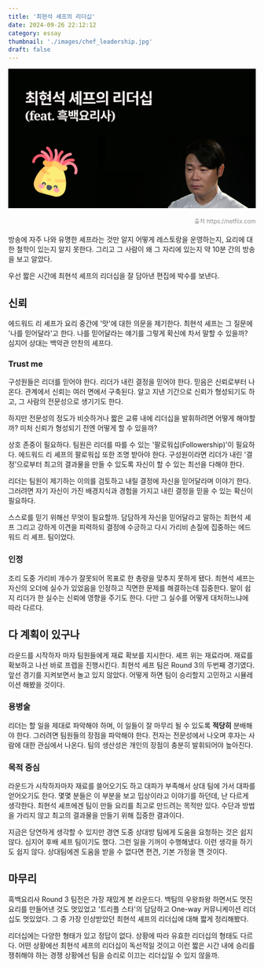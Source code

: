 ```yaml
---
title: '최현석 셰프의 리더십'
date: 2024-09-26 22:12:12
category: essay
thumbnail: './images/chef_leadership.jpg'
draft: false
---
```


![chef_leadership](./images/chef_leadership.jpg)

<div style="opacity: 0.5" align="right">
    <sup>출처 <a>https://netflix.com</a></sup>
</div>


방송에 자주 나와 유명한 셰프라는 것만 알지 어떻게 레스토랑을 운영하는지, 요리에 대한 철학이 있는지 알지 못한다. 그리고 그 사람이 왜 그 자리에 있는지 약 10분 간의 방송을 보고 알았다.

우선 짧은 시간에 최현석 셰프의 리더십을 잘 담아낸 편집에 박수를 보낸다.

## 신뢰

에드워드 리 셰프가 요리 중간에 '맛'에 대한 의문을 제기한다. 최현석 셰프는 그 질문에 '나를 믿어달라'고 한다. 나를 믿어달라는 얘기를 그렇게 확신에 차서 말할 수 있을까? 심지어 상대는 백악관 만찬의 셰프다.

### Trust me

구성원들은 리더를 믿어야 한다. 리더가 내린 결정을 믿어야 한다. 믿음은 신뢰로부터 나온다. 관계에서 신뢰는 여러 면에서 구축된다. 알고 지낸 기간으로 신뢰가 형성되기도 하고, 그 사람의 전문성으로 생기기도 한다.

하지만 전문성의 정도가 비슷하거나 짧은 교류 내에 리더십을 발휘하려면 어떻게 해야할까? 미처 신뢰가 형성되기 전엔 어떻게 할 수 있을까?

상호 존중이 필요하다. 팀원은 리더를 따를 수 있는 '팔로워십(Followership)'이 필요하다. 에드워드 리 셰프의 팔로워십 또한 조명 받아야 한다. 구성원이라면 리더가 내린 '결정'으로부터 최고의 결과물을 만들 수 있도록 자신이 할 수 있는 최선을 다해야 한다.

리더는 팀원이 제기하는 이의를 검토하고 내릴 결정에 자신을 믿어달라며 이야기 한다. 그러려면 자기 자신이 가진 배경지식과 경험을 가지고 내린 결정을 믿을 수 있는 확신이 필요하다.

스스로를 믿기 위해선 무엇이 필요할까. 담담하게 자신을 믿어달라고 말하는 최현석 셰프 그리고 강하게 이견을 피력하되 결정에 수긍하고 다시 가리비 손질에 집중하는 에드워드 리 셰프. 팀이었다.

### 인정

조리 도중 가리비 개수가 잘못되어 목표로 한 총량을 맞추지 못하게 됐다. 최현석 셰프는 자신의 오더에 실수가 있었음을 인정하고 직면한 문제를 해결하는데 집중한다. 말이 쉽지 리더가 한 실수는 신뢰에 영향을 주기도 한다. 다만 그 실수를 어떻게 대처하느냐에 따라 다르다.

## 다 계획이 있구나

라운드를 시작하자 마자 팀원들에게 재료 확보를 지시한다. 셰프 위는 재료라며. 재료를 확보하고 나선 바로 프렙을 진행시킨다. 최현석 셰프 팀은 Round 3의 두번째 경기였다. 앞선 경기를 지켜보면서 놀고 있지 않았다. 어떻게 하면 팀이 승리할지 고민하고 시뮬레이션 해봤을 것이다.

### 용병술
리더는 할 일을 제대로 파악해야 하며, 이 일들이 잘 마무리 될 수 있도록 **적당히** 분배해야 한다. 그러려면 팀원들의 장점을 파악해야 한다. 전자는 전문성에서 나오며 후자는 사람에 대한 관심에서 나온다. 팀의 생산성은 개인의 장점이 충분히 발휘되어야 높아진다.

### 목적 중심
라운드가 시작하자마자 재료를 쓸어오기도 하고 대파가 부족해서 상대 팀에 가서 대파를 얻어오기도 한다. 몇몇 분들은 이 부분을 보고 밉상이라고 이야기를 하던데, 난 다르게 생각한다. 최현석 셰프에겐 팀이 만들 요리를 최고로 만드려는 목적만 있다. 수단과 방법을 가리지 않고 최고의 결과물을 만들기 위해 집중한 결과이다.

지금은 당연하게 생각할 수 있지만 경연 도중 상대방 팀에게 도움을 요청하는 것은 쉽지 않다. 심지어 후배 셰프 팀이기도 했다. 그런 일을 기꺼이 수행해냈다. 이런 생각을 하기도 쉽지 않다. 상대팀에겐 도움을 받을 수 없다면 편견, 기본 가정을 깬 것이다. 

## 마무리

흑백요리사 Round 3 팀전은 가장 재밌게 본 라운드다. 백팀의 우왕좌왕 하면서도 멋진 요리를 만들어낸 것도 멋있었고 '트리플 스타'의 담담하고 One-way 커뮤니케이션 리더십도 멋있었다. 그 중 가장 인상받았던 최현석 셰프의 리더십에 대해 짧게 정리해봤다.

리더십에는 다양한 형태가 있고 정답이 없다. 상황에 따라 유효한 리더십의 형태도 다르다. 어떤 상황에선 최현석 셰프의 리더십이 독선적일 것이고 이런 짧은 시간 내에 승리를 쟁취해야 하는 경쟁 상황에선 팀을 승리로 이끄는 리더십일 수 있지 않을까.
